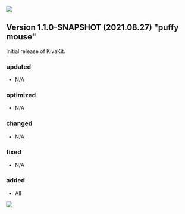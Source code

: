 ![](https://www.kivakit.org/images/horizontal-line.png)

## Version 1.1.0-SNAPSHOT (2021.08.27) "puffy mouse"

Initial release of KivaKit.

### updated

* N/A

### optimized

* N/A

### changed

* N/A

### fixed

* N/A

### added

* All

![](https://www.kivakit.org/images/horizontal-line.png)

